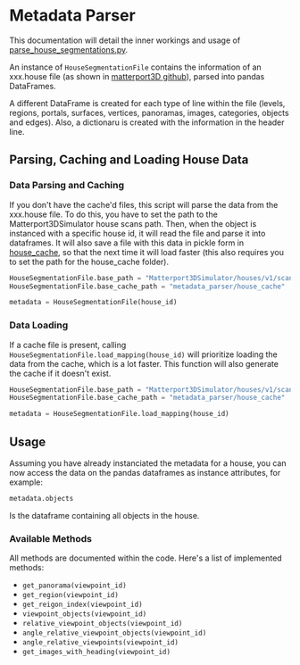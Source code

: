 # Metadata Parser

This documentation will detail the inner workings and usage of [parse_house_segmentations.py](../metadata_parser/parse_house_segmentations.py).

An instance of `HouseSegmentationFile` contains the information of an xxx.house file (as shown in [matterport3D github](https://github.com/niessner/Matterport/blob/master/data_organization.md)), parsed into pandas DataFrames.

A different DataFrame is created for each type of line within the file (levels, regions, portals, surfaces, vertices, panoramas, images, categories, objects and edges). Also, a dictionaru is created with the information in the header line.

## Parsing, Caching and Loading House Data

### Data Parsing and Caching

If you don't have the cache'd files, this script will parse the data from the xxx.house file. To do this, you have to set the path to the Matterport3DSimulator house scans path. Then, when the object is instanced with a specific house id, it will read the file and parse it into dataframes. It will also save a file with this data in pickle form in [house_cache](../metadata_parser/house_cache), so that the next time it will load faster (this also requires you to set the path for the house_cache folder).

```py
HouseSegmentationFile.base_path = "Matterport3DSimulator/houses/v1/scans"
HouseSegmentationFile.base_cache_path = "metadata_parser/house_cache"

metadata = HouseSegmentationFile(house_id)
```

### Data Loading

If a cache file is present, calling `HouseSegmentationFile.load_mapping(house_id)` will prioritize loading the data from the cache, which is a lot faster. This function will also generate the cache if it doesn't exist.

```py
HouseSegmentationFile.base_path = "Matterport3DSimulator/houses/v1/scans"
HouseSegmentationFile.base_cache_path = "metadata_parser/house_cache"

metadata = HouseSegmentationFile.load_mapping(house_id)
```

## Usage

Assuming you have already instanciated the metadata for a house, you can now access the data on the pandas dataframes as instance attributes, for example:

```py
metadata.objects
```

Is the dataframe containing all objects in the house.

### Available Methods

All methods are documented within the code. Here's a list of implemented methods:

- `get_panorama(viewpoint_id)`
- `get_region(viewpoint_id)`
- `get_reigon_index(viewpoint_id)`
- `viewpoint_objects(viewpoint_id)`
- `relative_viewpoint_objects(viewpoint_id)`
- `angle_relative_viewpoint_objects(viewpoint_id)`
- `angle_relative_viewpoints(viewpoint_id)`
- `get_images_with_heading(viewpoint_id)`